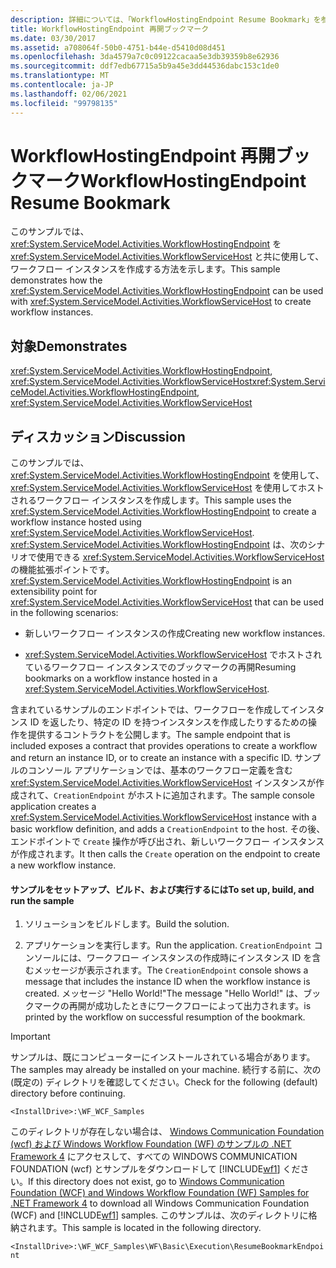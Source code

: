 ```yaml
---
description: 詳細については、「WorkflowHostingEndpoint Resume Bookmark」を参照してください。
title: WorkflowHostingEndpoint 再開ブックマーク
ms.date: 03/30/2017
ms.assetid: a708064f-50b0-4751-b44e-d5410d08d451
ms.openlocfilehash: 3da4579a7c0c09122cacaa5e3db39359b8e62936
ms.sourcegitcommit: ddf7edb67715a5b9a45e3dd44536dabc153c1de0
ms.translationtype: MT
ms.contentlocale: ja-JP
ms.lasthandoff: 02/06/2021
ms.locfileid: "99798135"
---
```

# <a name="workflowhostingendpoint-resume-bookmark"></a><span data-ttu-id="19db3-103">WorkflowHostingEndpoint 再開ブックマーク</span><span class="sxs-lookup"><span data-stu-id="19db3-103">WorkflowHostingEndpoint Resume Bookmark</span></span>

<span data-ttu-id="19db3-104">このサンプルでは、<xref:System.ServiceModel.Activities.WorkflowHostingEndpoint> を <xref:System.ServiceModel.Activities.WorkflowServiceHost> と共に使用して、ワークフロー インスタンスを作成する方法を示します。</span><span class="sxs-lookup"><span data-stu-id="19db3-104">This sample demonstrates how the <xref:System.ServiceModel.Activities.WorkflowHostingEndpoint> can be used with <xref:System.ServiceModel.Activities.WorkflowServiceHost> to create workflow instances.</span></span>  
  
## <a name="demonstrates"></a><span data-ttu-id="19db3-105">対象</span><span class="sxs-lookup"><span data-stu-id="19db3-105">Demonstrates</span></span>  

 <span data-ttu-id="19db3-106"><xref:System.ServiceModel.Activities.WorkflowHostingEndpoint>, <xref:System.ServiceModel.Activities.WorkflowServiceHost></span><span class="sxs-lookup"><span data-stu-id="19db3-106"><xref:System.ServiceModel.Activities.WorkflowHostingEndpoint>, <xref:System.ServiceModel.Activities.WorkflowServiceHost></span></span>  
  
## <a name="discussion"></a><span data-ttu-id="19db3-107">ディスカッション</span><span class="sxs-lookup"><span data-stu-id="19db3-107">Discussion</span></span>  

 <span data-ttu-id="19db3-108">このサンプルでは、<xref:System.ServiceModel.Activities.WorkflowHostingEndpoint> を使用して、<xref:System.ServiceModel.Activities.WorkflowServiceHost> を使用してホストされるワークフロー インスタンスを作成します。</span><span class="sxs-lookup"><span data-stu-id="19db3-108">This sample uses the <xref:System.ServiceModel.Activities.WorkflowHostingEndpoint> to create a workflow instance hosted using <xref:System.ServiceModel.Activities.WorkflowServiceHost>.</span></span> <span data-ttu-id="19db3-109"><xref:System.ServiceModel.Activities.WorkflowHostingEndpoint> は、次のシナリオで使用できる <xref:System.ServiceModel.Activities.WorkflowServiceHost> の機能拡張ポイントです。</span><span class="sxs-lookup"><span data-stu-id="19db3-109"><xref:System.ServiceModel.Activities.WorkflowHostingEndpoint> is an extensibility point for <xref:System.ServiceModel.Activities.WorkflowServiceHost> that can be used in the following scenarios:</span></span>  
  
- <span data-ttu-id="19db3-110">新しいワークフロー インスタンスの作成</span><span class="sxs-lookup"><span data-stu-id="19db3-110">Creating new workflow instances.</span></span>  
  
- <span data-ttu-id="19db3-111"><xref:System.ServiceModel.Activities.WorkflowServiceHost> でホストされているワークフロー インスタンスでのブックマークの再開</span><span class="sxs-lookup"><span data-stu-id="19db3-111">Resuming bookmarks on a workflow instance hosted in a <xref:System.ServiceModel.Activities.WorkflowServiceHost>.</span></span>  
  
 <span data-ttu-id="19db3-112">含まれているサンプルのエンドポイントでは、ワークフローを作成してインスタンス ID を返したり、特定の ID を持つインスタンスを作成したりするための操作を提供するコントラクトを公開します。</span><span class="sxs-lookup"><span data-stu-id="19db3-112">The sample endpoint that is included exposes a contract that provides operations to create a workflow and return an instance ID, or to create an instance with a specific ID.</span></span> <span data-ttu-id="19db3-113">サンプルのコンソール アプリケーションでは、基本のワークフロー定義を含む <xref:System.ServiceModel.Activities.WorkflowServiceHost> インスタンスが作成されて、`CreationEndpoint` がホストに追加されます。</span><span class="sxs-lookup"><span data-stu-id="19db3-113">The sample console application creates a <xref:System.ServiceModel.Activities.WorkflowServiceHost> instance with a basic workflow definition, and adds a `CreationEndpoint` to the host.</span></span> <span data-ttu-id="19db3-114">その後、エンドポイントで `Create` 操作が呼び出され、新しいワークフロー インスタンスが作成されます。</span><span class="sxs-lookup"><span data-stu-id="19db3-114">It then calls the `Create` operation on the endpoint to create a new workflow instance.</span></span>  
  
#### <a name="to-set-up-build-and-run-the-sample"></a><span data-ttu-id="19db3-115">サンプルをセットアップ、ビルド、および実行するには</span><span class="sxs-lookup"><span data-stu-id="19db3-115">To set up, build, and run the sample</span></span>  
  
1. <span data-ttu-id="19db3-116">ソリューションをビルドします。</span><span class="sxs-lookup"><span data-stu-id="19db3-116">Build the solution.</span></span>  
  
2. <span data-ttu-id="19db3-117">アプリケーションを実行します。</span><span class="sxs-lookup"><span data-stu-id="19db3-117">Run the application.</span></span> <span data-ttu-id="19db3-118">`CreationEndpoint` コンソールには、ワークフロー インスタンスの作成時にインスタンス ID を含むメッセージが表示されます。</span><span class="sxs-lookup"><span data-stu-id="19db3-118">The `CreationEndpoint` console shows a message that includes the instance ID when the workflow instance is created.</span></span> <span data-ttu-id="19db3-119">メッセージ "Hello World!"</span><span class="sxs-lookup"><span data-stu-id="19db3-119">The message "Hello World!"</span></span> <span data-ttu-id="19db3-120">は、ブックマークの再開が成功したときにワークフローによって出力されます。</span><span class="sxs-lookup"><span data-stu-id="19db3-120">is printed by the workflow on successful resumption of the bookmark.</span></span>  
  
> [!IMPORTANT]
> <span data-ttu-id="19db3-121">サンプルは、既にコンピューターにインストールされている場合があります。</span><span class="sxs-lookup"><span data-stu-id="19db3-121">The samples may already be installed on your machine.</span></span> <span data-ttu-id="19db3-122">続行する前に、次の (既定の) ディレクトリを確認してください。</span><span class="sxs-lookup"><span data-stu-id="19db3-122">Check for the following (default) directory before continuing.</span></span>  
>
> `<InstallDrive>:\WF_WCF_Samples`  
>
> <span data-ttu-id="19db3-123">このディレクトリが存在しない場合は、 [Windows Communication Foundation (wcf) および Windows Workflow Foundation (WF) のサンプルの .NET Framework 4](https://www.microsoft.com/download/details.aspx?id=21459) にアクセスして、すべての WINDOWS COMMUNICATION FOUNDATION (wcf) とサンプルをダウンロードして [!INCLUDE[wf1](../../../../includes/wf1-md.md)] ください。</span><span class="sxs-lookup"><span data-stu-id="19db3-123">If this directory does not exist, go to [Windows Communication Foundation (WCF) and Windows Workflow Foundation (WF) Samples for .NET Framework 4](https://www.microsoft.com/download/details.aspx?id=21459) to download all Windows Communication Foundation (WCF) and [!INCLUDE[wf1](../../../../includes/wf1-md.md)] samples.</span></span> <span data-ttu-id="19db3-124">このサンプルは、次のディレクトリに格納されます。</span><span class="sxs-lookup"><span data-stu-id="19db3-124">This sample is located in the following directory.</span></span>  
>
> `<InstallDrive>:\WF_WCF_Samples\WF\Basic\Execution\ResumeBookmarkEndpoint`
